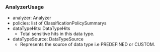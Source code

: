 ### AnalyzerUsage
- analyzer: Analyzer
- policies: list of ClassificationPolicySummarys
- dataTypeHits: DataTypeHits
  - Total sensitive hits in this data type.
- dataTypeSource: DataTypeSource
  - Represents the source of data type i.e PREDEFINED or CUSTOM.
